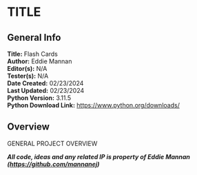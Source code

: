 # TITLE
## General Info
**Title:** Flash Cards \
**Author:** Eddie Mannan \
**Editor(s):** N/A \
**Tester(s):** N/A \
**Date Created:** 02/23/2024 \
**Last Updated:** 02/23/2024 \
**Python Version:** 3.11.5 \
**Python Download Link:** https://www.python.org/downloads/

## Overview
GENERAL PROJECT OVERVIEW

***All code, ideas and any related IP is property of Eddie Mannan (https://github.com/mannanej)***
